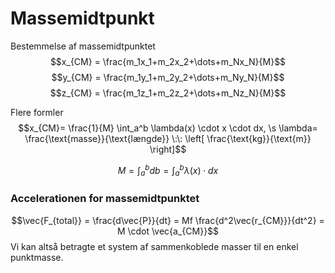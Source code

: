 # Massemidtpunkt
Bestemmelse af massemidtpunktet
$$x_{CM} = \frac{m_1x_1+m_2x_2+\dots+m_Nx_N}{M}$$
$$y_{CM} = \frac{m_1y_1+m_2y_2+\dots+m_Ny_N}{M}$$
$$z_{CM} = \frac{m_1z_1+m_2z_2+\dots+m_Nz_N}{M}$$




Flere formler
$$x_{CM}= \frac{1}{M} \int_a^b \lambda(x) \cdot x \cdot dx, \s \lambda= \frac{\text{masse}}{\text{længde}} \:\: \left[ \frac{\text{kg}}{\text{m}} \right]$$

$$M = \int_a^bdb = \int_a^b\lambda(x) \cdot dx$$

### Accelerationen for massemidtpunktet
$$\vec{F_{total}} = \frac{d\vec{P}}{dt} = Mf \frac{d^2\vec{r_{CM}}}{dt^2} = M \cdot \vec{a_{CM}}$$
Vi kan altså betragte et system af sammenkoblede masser til en enkel punktmasse.
